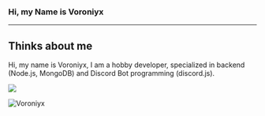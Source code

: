 ### Hi, my Name is Voroniyx


---
## Thinks about me

Hi,
my name is Voroniyx, I am a hobby developer, specialized in backend (Node.js, MongoDB) and Discord Bot programming (discord.js).

<img align="center" src="https://github-readme-stats.vercel.app/api/top-langs/?username=Voroniyx&theme=tokyonight&hide_border=true&layout=compact" />

![Voroniyx](https://github-readme-stats.vercel.app/api?username=voroniyx&count_private=true&show_icons=true&theme=tokyonight&hide_border=true&include_all_commits=true)
